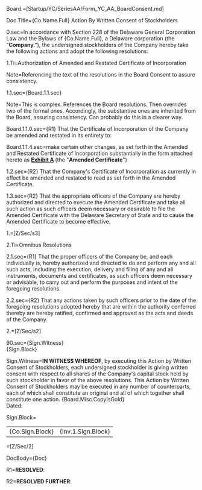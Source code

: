 Board.=[Startup/YC/SeriesAA/Form_YC_AA_BoardConsent.md]

Doc.Title={Co.Name.Full} Action By Written Consent of Stockholders

0.sec=In accordance with Section 228 of the Delaware General Corporation Law and the Bylaws of {Co.Name.Full}, a Delaware corporation (the "<strong>Company</strong>."), the undersigned stockholders of the Company hereby take the following actions and adopt the following resolutions:

1.Ti=Authorization of Amended and Restated Certificate of Incorporation

Note=Referencing the text of the resolutions in the Board Consent to assure consistency.

1.1.sec={Board.1.1.sec}

Note=This is complex.  References the Board resolutions.  Then overrides two of the formal ones.  Accordingly, the substantive ones are inherited from the Board, assuring consistency.  Can probably do this in a clearer way.

Board.1.1.0.sec={R1} That the Certificate of Incorporation of the Company be amended and restated in its entirety to:

Board.1.1.4.sec=make certain other changes, as set forth in the Amended and Restated Certificate of Incorporation substantially in the form attached hereto as <strong><u>Exhibit A</u> </strong>(the "<strong>Amended Certificate</strong>")

1.2.sec={R2} That the Company's Certificate of Incorporation as currently in effect be amended and restated to read as set forth in the Amended Certificate.

1.3.sec={R2} That the appropriate officers of the Company are hereby authorized and directed to execute the Amended Certificate and take all such action as such officers deem necessary or desirable to file the Amended Certificate with the Delaware Secretary of State and to cause the Amended Certificate to become effective.

1.=[Z/Sec/s3]

2.Ti=Omnibus Resolutions

2.1.sec={R1} That the proper officers of the Company be, and each individually is, hereby authorized and directed to do and perform any and all such acts, including the execution, delivery and filing of any and all instruments, documents and certificates, as such officers deem necessary or advisable, to carry out and perform the purposes and intent of the foregoing resolutions.

2.2.sec={R2} That any actions taken by such officers prior to the date of the foregoing resolutions adopted hereby that are within the authority conferred thereby are hereby ratified, confirmed and approved as the acts and deeds of the Company.

2.=[Z/Sec/s2]

90.sec={Sign.Witness}<br>{Sign.Block}

Sign.Witness=<strong>IN WITNESS WHEREOF</strong>, by executing this Action by Written Consent of Stockholders, each undersigned stockholder is giving written consent with respect to all shares of the Company's capital stock held by such stockholder in favor of the above resolutions. This Action by Written Consent of Stockholders may be executed in any number of counterparts, each of which shall constitute an original and all of which together shall constitute one action. {Board.Misc.CopyIsGold}<br>Dated:

Sign.Block=<table><tr><td>{Co.Sign.Block}</td><td>{Inv.1.Sign.Block}</td></tr></table>

=[Z/Sec/2]

DocBody={Doc}

R1=<strong>RESOLVED</strong>:

R2=<strong>RESOLVED FURTHER</strong>: